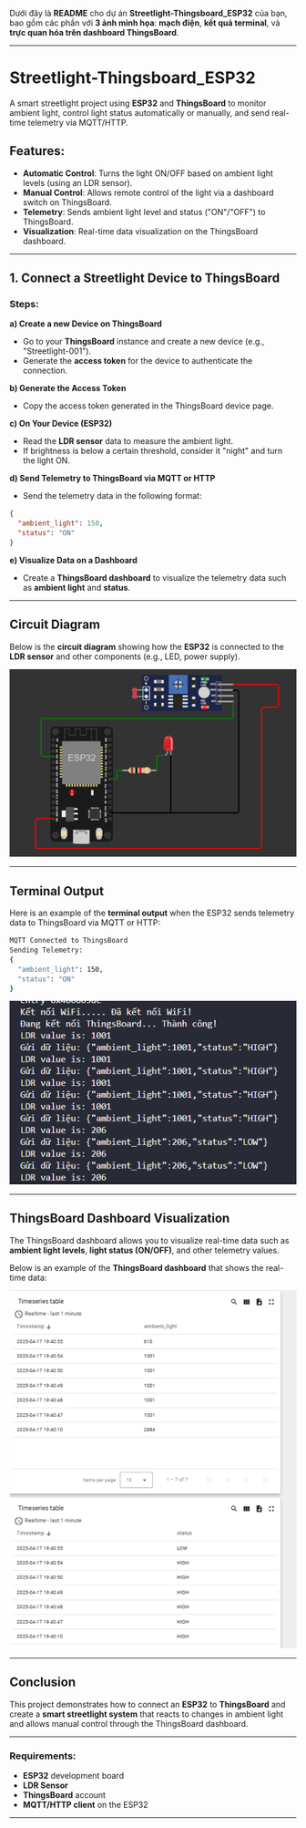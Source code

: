 Dưới đây là **README** cho dự án **Streetlight-Thingsboard_ESP32** của bạn, bao gồm các phần với **3 ảnh minh họa**: **mạch điện**, **kết quả terminal**, và **trực quan hóa trên dashboard ThingsBoard**.

---

# Streetlight-Thingsboard_ESP32

A smart streetlight project using **ESP32** and **ThingsBoard** to monitor ambient light, control light status automatically or manually, and send real-time telemetry via MQTT/HTTP.

## Features:
- **Automatic Control**: Turns the light ON/OFF based on ambient light levels (using an LDR sensor).
- **Manual Control**: Allows remote control of the light via a dashboard switch on ThingsBoard.
- **Telemetry**: Sends ambient light level and status ("ON"/"OFF") to ThingsBoard.
- **Visualization**: Real-time data visualization on the ThingsBoard dashboard.

---

## 1. Connect a Streetlight Device to ThingsBoard

### Steps:

**a) Create a new Device on ThingsBoard**  
- Go to your **ThingsBoard** instance and create a new device (e.g., "Streetlight-001").
- Generate the **access token** for the device to authenticate the connection.

**b) Generate the Access Token**  
- Copy the access token generated in the ThingsBoard device page.

**c) On Your Device (ESP32)**  
- Read the **LDR sensor** data to measure the ambient light.
- If brightness is below a certain threshold, consider it "night" and turn the light ON.

**d) Send Telemetry to ThingsBoard via MQTT or HTTP**  
- Send the telemetry data in the following format:

```json
{
  "ambient_light": 150,
  "status": "ON"
}
```

**e) Visualize Data on a Dashboard**  
- Create a **ThingsBoard dashboard** to visualize the telemetry data such as **ambient light** and **status**.

---

## Circuit Diagram

Below is the **circuit diagram** showing how the **ESP32** is connected to the **LDR sensor** and other components (e.g., LED, power supply).

![Circuit Diagram](/output/circuit.png)

---

## Terminal Output

Here is an example of the **terminal output** when the ESP32 sends telemetry data to ThingsBoard via MQTT or HTTP:

```bash
MQTT Connected to ThingsBoard
Sending Telemetry:
{
  "ambient_light": 150,
  "status": "ON"
}
```

![Terminal Output](/output/terminal.png)

---

## ThingsBoard Dashboard Visualization

The ThingsBoard dashboard allows you to visualize real-time data such as **ambient light levels**, **light status (ON/OFF)**, and other telemetry values.

Below is an example of the **ThingsBoard dashboard** that shows the real-time data:

![ThingsBoard Dashboard](/output/dashboard.png)

---

## Conclusion

This project demonstrates how to connect an **ESP32** to **ThingsBoard** and create a **smart streetlight system** that reacts to changes in ambient light and allows manual control through the ThingsBoard dashboard.

---

### Requirements:
- **ESP32** development board
- **LDR Sensor**
- **ThingsBoard** account
- **MQTT/HTTP client** on the ESP32

---
